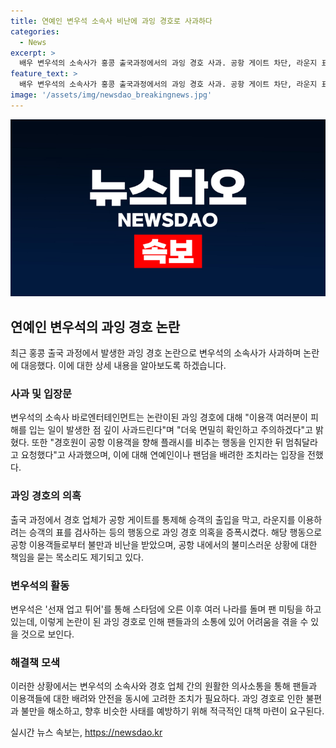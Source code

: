 ```yaml
---
title: 연예인 변우석 소속사 비난에 과잉 경호로 사과하다
categories:
  - News
excerpt: >
  배우 변우석의 소속사가 홍콩 출국과정에서의 과잉 경호 사과. 공항 게이트 차단, 라운지 표검사 사건으로 논란. 소속사 이용객 피해 발생 깊이 사과 밝힘. 공항경호업체의 행동에 대한 의혹이 제기되면서 누리꾼들의 비난 쏟아짐. 소속사는 경호업체의 행동에 대해 책임을 지고 사과함. 변우석은 최근 선재 업고 튀어로 스타덤에 오른 후 팬미팅 등을 진행 중.
feature_text: >
  배우 변우석의 소속사가 홍콩 출국과정에서의 과잉 경호 사과. 공항 게이트 차단, 라운지 표검사 사건으로 논란. 소속사 이용객 피해 발생 깊이 사과 밝힘. 공항경호업체의 행동에 대한 의혹이 제기되면서 누리꾼들의 비난 쏟아짐. 소속사는 경호업체의 행동에 대해 책임을 지고 사과함. 변우석은 최근 선재 업고 튀어로 스타덤에 오른 후 팬미팅 등을 진행 중.
image: '/assets/img/newsdao_breakingnews.jpg'
---
```


<p><img src="/assets/img/newsdao_breakingnews.jpg" alt="pcversion 속보" /></p>

<h2 data-ke-size="size26">연예인 변우석의 과잉 경호 논란</h2>

<p>최근 홍콩 출국 과정에서 발생한 과잉 경호 논란으로 변우석의 소속사가 사과하며 논란에 대응했다. 이에 대한 상세 내용을 알아보도록 하겠습니다.</p>

<h3>사과 및 입장문</h3>

<p>변우석의 소속사 바로엔터테인먼트는 논란이된 과잉 경호에 대해 "이용객 여러분이 피해를 입는 일이 발생한 점 깊이 사과드린다"며 "더욱 면밀히 확인하고 주의하겠다"고 밝혔다. 또한 "경호원이 공항 이용객을 향해 플래시를 비추는 행동을 인지한 뒤 멈춰달라고 요청했다"고 사과했으며, 이에 대해 연예인이나 팬덤을 배려한 조치라는 입장을 전했다.</p>

<h3>과잉 경호의 의혹</h3>

<p>출국 과정에서 경호 업체가 공항 게이트를 통제해 승객의 출입을 막고, 라운지를 이용하려는 승객의 표를 검사하는 등의 행동으로 과잉 경호 의혹을 증폭시켰다. 해당 행동으로 공항 이용객들로부터 불만과 비난을 받았으며, 공항 내에서의 불미스러운 상황에 대한 책임을 묻는 목소리도 제기되고 있다.</p>

<h3>변우석의 활동</h3>

<p>변우석은 '선재 업고 튀어'를 통해 스타덤에 오른 이후 여러 나라를 돌며 팬 미팅을 하고 있는데, 이렇게 논란이 된 과잉 경호로 인해 팬들과의 소통에 있어 어려움을 겪을 수 있을 것으로 보인다.</p>

<h3>해결책 모색</h3>

<p>이러한 상황에서는 변우석의 소속사와 경호 업체 간의 원활한 의사소통을 통해 팬들과 이용객들에 대한 배려와 안전을 동시에 고려한 조치가 필요하다. 과잉 경호로 인한 불편과 불만을 해소하고, 향후 비슷한 사태를 예방하기 위해 적극적인 대책 마련이 요구된다.</p>
실시간 뉴스 속보는, <a href="https://newsdao.kr" rel="dofollow">https://newsdao.kr</a>


